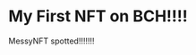 # My First NFT on BCH!!!!
MessyNFT spotted!!!!!!!
                                                                                                                          